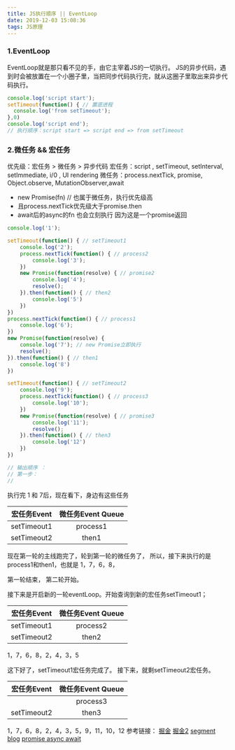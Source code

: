 ```yaml
---
title: JS执行顺序 || EventLoop
date: 2019-12-03 15:08:36
tags: JS原理
---
```


### 1.EventLoop
EventLoop就是那只看不见的手，由它主宰着JS的一切执行。
JS的异步代码，遇到时会被放置在一个小圈子里，当把同步代码执行完，就从这圈子里取出来异步代码执行。
```javascript
console.log('script start');
setTimeout(function() { // 置底进程
  console.log('from setTimeout');
},0)
console.log('script end');
// 执行顺序：script start => script end => from setTimeout
```

### 2.微任务 && 宏任务
优先级：宏任务 > 微任务 > 异步代码
宏任务：script , setTimeout, setInterval, setImmediate, i/0 , UI rendering
微任务：process.nextTick, promise, Object.observe, MutationObserver,await

+ new Promise(fn) // 也属于微任务，执行优先级高
+ 且process.nextTick优先级大于promise.then
+ await后的async的fn 也会立刻执行 因为这是一个promise返回

```javascript
console.log('1');

setTimeout(function() { // setTimeout1
    console.log('2');
    process.nextTick(function() { // process2
        console.log('3');
    })
    new Promise(function(resolve) { // promise2
        console.log('4');
        resolve();
    }).then(function() { // then2
        console.log('5')
    })
})
process.nextTick(function() { // process1
    console.log('6');
})
new Promise(function(resolve) {
    console.log('7'); // new Promise立即执行
    resolve();
}).then(function() { // then1
    console.log('8')
})

setTimeout(function() { // setTimeout2
    console.log('9');
    process.nextTick(function() { // process3
        console.log('10');
    })
    new Promise(function(resolve) { // promise3
        console.log('11');
        resolve();
    }).then(function() { // then3
        console.log('12')
    })
})

// 输出顺序 ：
// 第一步：
// 
```

执行完 1 和 7后，现在看下，身边有这些任务

| 宏任务Event | 微任务Event Queue |
| ------------- |:-------------:| 
| setTimeout1   | process1      | 
| setTimeout2   | then1      |  

现在第一轮的主线跑完了，轮到第一轮的微任务了，
所以，接下来执行的是process1和then1，也就是
1，7，6，8， 

第一轮结束，
第二轮开始。

接下来是开启新的一轮eventLoop。开始查询到新的宏任务setTimeout1；

| 宏任务Event | 微任务Event Queue |
| ------------- |:-------------:| 
| setTimeout1   |  process2     | 
| setTimeout2   |  then2        | 
 
1，7，6，8，2，4，3，5

这下好了，setTimeout1宏任务完成了。
接下来，就剩setTimeout2宏任务。

| 宏任务Event | 微任务Event Queue |
| ------------- |:-------------:| 
|               |  process3     | 
| setTimeout2   |  then3        |  

1，7，6，8，2，4，3，5，9，11，10，12
参考链接：
[掘金](https://juejin.im/post/5aa8a07cf265da238a3022a4)
[掘金2](https://juejin.im/post/59e85eebf265da430d571f89)
[segment](https://segmentfault.com/a/1190000019494012)
[blog](cxymsg.com/guide/eventLoop.html#前言)
[promise async await](https://segmentfault.com/a/1190000015057278)